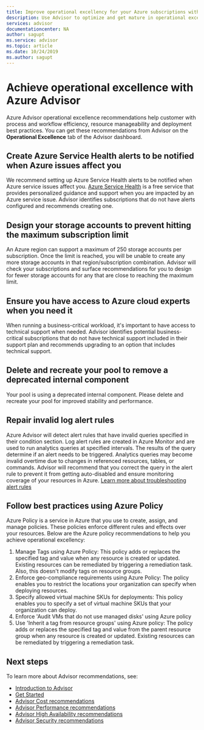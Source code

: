 ```yaml
---
title: Improve operational excellency for your Azure subscriptions with Azure Advisor | Microsoft Docs
description: Use Advisor to optimize and get mature in operational excellence for your Azure subscriptions.
services: advisor
documentationcenter: NA
author: sagupt
ms.service: advisor
ms.topic: article
ms.date: 10/24/2019
ms.author: sagupt
---
```


# Achieve operational excellence with Azure Advisor

Azure Advisor operational excellence recommendations help customer with process and workflow efficiency, resource manageability and deployment best practices. You can get these recommendations from Advisor on the **Operational Excellence** tab of the Advisor dashboard.

## Create Azure Service Health alerts to be notified when Azure issues affect you

We recommend setting up Azure Service Health alerts to be notified when Azure service issues affect you. [Azure Service Health](https://azure.microsoft.com/features/service-health/) is a free service that provides personalized guidance and support when you are impacted by an Azure service issue. Advisor identifies subscriptions that do not have alerts configured and recommends creating one.


## Design your storage accounts to prevent hitting the maximum subscription limit

An Azure region can support a maximum of 250 storage accounts per subscription. Once the limit is reached, you will be unable to create any more storage accounts in that region/subscription combination. Advisor will check your subscriptions and surface recommendations for you to design for fewer storage accounts for any that are close to reaching the maximum limit.

## Ensure you have access to Azure cloud experts when you need it

When running a business-critical workload, it's important to have access to technical support when needed. Advisor identifies potential business-critical subscriptions that do not have technical support included in their support plan and recommends upgrading to an option that includes technical support.

## Delete and recreate your pool to remove a deprecated internal component

Your pool is using a deprecated internal component. Please delete and recreate your pool for improved stability and performance.

## Repair invalid log alert rules

Azure Advisor will detect alert rules that have invalid queries specified in their condition section. 
Log alert rules are created in Azure Monitor and are used to run analytics queries at specified intervals. The results of the query determine if an alert needs to be triggered. Analytics queries may become invalid overtime due to changes in referenced resources, tables, or commands. Advisor will recommend that you correct the query in the alert rule to prevent it from getting auto-disabled and ensure monitoring coverage of your resources in Azure. [Learn more about troubleshooting alert rules](https://aka.ms/aa_logalerts_queryrepair)

## Follow best practices using Azure Policy

Azure Policy is a service in Azure that you use to create, assign, and manage policies. These policies enforce different rules and effects over your resources. Below are the Azure policy recommendations to help you achieve operational excellency: 
1. Manage Tags using Azure Policy: This policy adds or replaces the specified tag and value when any resource is created or updated. Existing resources can be remediated by triggering a remediation task. Also, this doesn't modify tags on resource groups.
2. Enforce geo-compliance requirements using Azure Policy: The policy enables you to restrict the locations your organization can specify when deploying resources. 
3. Specify allowed virtual machine SKUs for deployments: This policy enables you to specify a set of virtual machine SKUs that your organization can deploy.
4. Enforce 'Audit VMs that do not use managed disks' using Azure policy
5. Use 'Inherit a tag from resource groups' using Azure policy: The policy adds or replaces the specified tag and value from the parent resource group when any resource is created or updated. Existing resources can be remediated by triggering a remediation task.

## Next steps

To learn more about Advisor recommendations, see:
* [Introduction to Advisor](advisor-overview.md)
* [Get Started](advisor-get-started.md)
* [Advisor Cost recommendations](advisor-cost-recommendations.md)
* [Advisor Performance recommendations](advisor-performance-recommendations.md)
* [Advisor High Availability recommendations](advisor-high-availability-recommendations.md)
* [Advisor Security recommendations](advisor-security-recommendations.md)
